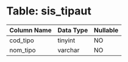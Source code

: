 # Table: sis_tipaut

| Column Name | Data Type | Nullable |
|-------------|-----------|----------|
| cod_tipo | tinyint | NO |
| nom_tipo | varchar | NO |
